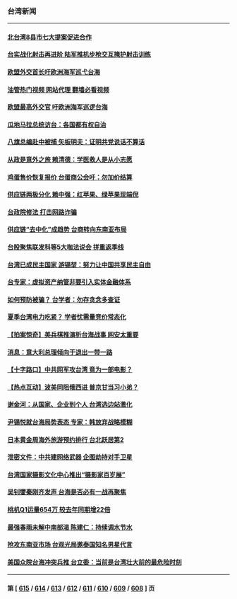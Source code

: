 ### 台湾新闻
---
#### [北台湾8县市七大提案促进合作](../../pages/ncid1349361/n13979750.md?04240445) 
#### [台实战化射击再进阶 陆军推机步枪交互掩护射击训练](../../pages/ncid1349361/n13979743.md?04240445) 
#### [欧盟外交首长吁欧洲海军巡弋台海](../../pages/ncid1349361/n13979742.md?04240445) 
#### [油管热门视频 网站代理 翻墙必看视频](http://138.2.39.72:81/youtube.html?epic-marker?04240445)
#### [欧盟最高外交官 吁欧洲海军巡逻台海](../../pages/ncid1349361/n13979740.md?04240445) 
#### [瓜地马拉总统访台：各国都有权自治](../../pages/ncid1349361/n13979745.md?04240445) 
#### [八旗总编赴中被捕 矢板明夫：证明共党说话不算话](../../pages/ncid1349361/n13979747.md?04240445) 
#### [从政是意外之旅 赖清德：学医救人是从小志愿](../../pages/ncid1349361/n13979748.md?04240445) 
#### [鸡蛋售价恢复报价 台蛋商公会吁：勿加价结算](../../pages/ncid1349361/n13979736.md?04240445) 
#### [供应链两极分化 赖中强：红苹果、绿苹果现端倪](../../pages/ncid1349361/n13979722.md?04240445) 
#### [台政院修法 打击网路诈骗](../../pages/ncid1349361/n13979642.md?04240445) 
#### [供应链“去中化”成趋势 台商转向东南亚布局](../../pages/ncid1349361/n13979650.md?04240445) 
#### [台股聚焦联发科等5大咖法说会 拼重返季线](../../pages/ncid1349361/n13979651.md?04240445) 
#### [台湾已成民主国家 游锡堃：努力让中国共享民主自由](../../pages/ncid1349361/n13979669.md?04240445) 
#### [台专家：虚拟资产纳管非要引入实体金融体系](../../pages/ncid1349361/n13979655.md?04240445) 
#### [如何预防被骗？ 台学者：勿存贪念多查证](../../pages/ncid1349361/n13979657.md?04240445) 
#### [夏季台湾电力吃紧？ 学者忧需量竞价常态化](../../pages/ncid1349361/n13979613.md?04240445) 
#### [【拍案惊奇】美兵棋推演析台海战事 网安太重要](../../pages/ncid1349361/n13979170.md?04240445) 
#### [消息：意大利总理倾向于退出一带一路](../../pages/ncid1349361/n13979213.md?04240445) 
#### [【十字路口】中共网军攻台湾 竟为一部电影？](../../pages/ncid1349361/n13979067.md?04240445) 
#### [【热点互动】波美同阻俄西进 普京甘当习小弟？](../../pages/ncid1349361/n13978629.md?04240445) 
#### [谢金河：从国家、企业到个人 台湾选边站激化](../../pages/ncid1349361/n13977241.md?04240445) 
#### [尹锡悦就台海局势表态 专家：韩放弃战略模糊](../../pages/ncid1349361/n13978969.md?04240445) 
#### [日本黄金周海外旅游预约排行 台北跃居第2](../../pages/ncid1349361/n13977907.md?04240445) 
#### [泄密文件：中共建网络武器 企图劫持对手卫星](../../pages/ncid1349361/n13978593.md?04240445) 
#### [台湾国家摄影文化中心推出“摄影家百岁展”](../../pages/ncid1349361/n13978468.md?04240445) 
#### [吴钊燮秦刚齐发声 台海是否必有一战再聚焦](../../pages/ncid1349361/n13978523.md?04240445) 
#### [桃机Q1运量654万 较去年同期增22倍](../../pages/ncid1349361/n13978440.md?04240445) 
#### [最强春雨未解中南部渴 陈建仁：持续调水节水](../../pages/ncid1349361/n13978435.md?04240445) 
#### [抢攻东南亚市场 台观光局邀泰国知名男星代言](../../pages/ncid1349361/n13978444.md?04240445) 
#### [美国众院台海冲突兵推 台立委：当前是台湾壮大前的最危险时刻](../../pages/ncid1349361/n13978415.md?04240445) 

---
#### 第 [ [615](./615.md?04240445) / [614](./614.md?04240445) / [613](./613.md?04240445) / [612](./612.md?04240445) / [611](./611.md?04240445) / [610](./610.md?04240445) / [609](./609.md?04240445) / [608](./608.md?04240445) ] 页
